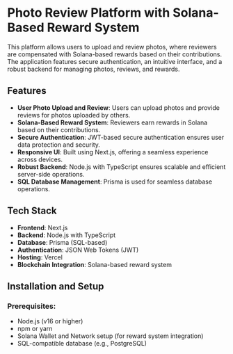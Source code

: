 # Photo Review Platform with Solana-Based Reward System

This platform allows users to upload and review photos, where reviewers are compensated with Solana-based rewards based on their contributions. The application features secure authentication, an intuitive interface, and a robust backend for managing photos, reviews, and rewards.

## Features
- **User Photo Upload and Review**: Users can upload photos and provide reviews for photos uploaded by others.
- **Solana-Based Reward System**: Reviewers earn rewards in Solana based on their contributions.
- **Secure Authentication**: JWT-based secure authentication ensures user data protection and security.
- **Responsive UI**: Built using Next.js, offering a seamless experience across devices.
- **Robust Backend**: Node.js with TypeScript ensures scalable and efficient server-side operations.
- **SQL Database Management**: Prisma is used for seamless database operations.

## Tech Stack
- **Frontend**: Next.js
- **Backend**: Node.js with TypeScript
- **Database**: Prisma (SQL-based)
- **Authentication**: JSON Web Tokens (JWT)
- **Hosting**: Vercel
- **Blockchain Integration**: Solana-based reward system

## Installation and Setup

### Prerequisites:
- Node.js (v16 or higher)
- npm or yarn
- Solana Wallet and Network setup (for reward system integration)
- SQL-compatible database (e.g., PostgreSQL)

